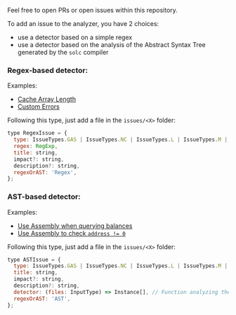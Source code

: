Feel free to open PRs or open issues within this repository.

To add an issue to the analyzer, you have 2 choices:

- use a detector based on a simple regex
- use a detector based on the analysis of the Abstract Syntax Tree generated by the `solc` compiler

### Regex-based detector:

Examples:

- [Cache Array Length](src/issues/GAS/cacheArrayLength.ts)
- [Custom Errors](src/issues/GAS/customErrors.ts)

Following this type, just add a file in the `issues/<X>` folder:

```js
type RegexIssue = {
  type: IssueTypes.GAS | IssueTypes.NC | IssueTypes.L | IssueTypes.M | IssueTypes.H,
  regex: RegExp,
  title: string,
  impact?: string,
  description?: string,
  regexOrAST: 'Regex',
};
```

### AST-based detector:

Examples:

- [Use Assembly when querying balances](src/issues/GAS/addressBalance.ts)
- [Use Assembly to check `address != 0`](src/issues/GAS/addressZero.ts)

Following this type, just add a file in the `issues/<X>` folder:

```js
type ASTIssue = {
  type: IssueTypes.GAS | IssueTypes.NC | IssueTypes.L | IssueTypes.M | IssueTypes.H,
  title: string,
  impact?: string,
  description?: string,
  detector: (files: InputType) => Instance[], // Function analyzing the AST and returning instances of the issue
  regexOrAST: 'AST',
};
```


